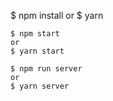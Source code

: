 $ npm install
or
$ yarn

```
$ npm start
or
$ yarn start
```

```
$ npm run server
or
$ yarn server
```
